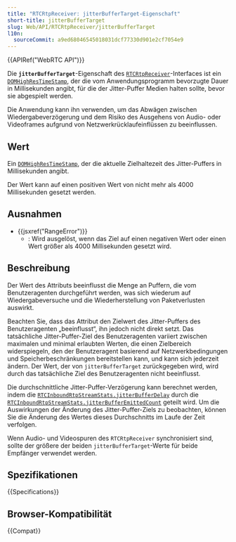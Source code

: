 ```yaml
---
title: "RTCRtpReceiver: jitterBufferTarget-Eigenschaft"
short-title: jitterBufferTarget
slug: Web/API/RTCRtpReceiver/jitterBufferTarget
l10n:
  sourceCommit: a9ed68046545018031dcf77330d901e2cf7054e9
---
```


{{APIRef("WebRTC API")}}

Die **`jitterBufferTarget`**-Eigenschaft des [`RTCRtpReceiver`](/de/docs/Web/API/RTCRtpReceiver)-Interfaces ist ein [`DOMHighResTimeStamp`](/de/docs/Web/API/DOMHighResTimeStamp), der die vom Anwendungsprogramm bevorzugte Dauer in Millisekunden angibt, für die der Jitter-Puffer Medien halten sollte, bevor sie abgespielt werden.

Die Anwendung kann ihn verwenden, um das Abwägen zwischen Wiedergabeverzögerung und dem Risiko des Ausgehens von Audio- oder Videoframes aufgrund von Netzwerkrücklaufeinflüssen zu beeinflussen.

## Wert

Ein [`DOMHighResTimeStamp`](/de/docs/Web/API/DOMHighResTimeStamp), der die aktuelle Zielhaltezeit des Jitter-Puffers in Millisekunden angibt.

Der Wert kann auf einen positiven Wert von nicht mehr als 4000 Millisekunden gesetzt werden.

## Ausnahmen

- {{jsxref("RangeError")}}
  - : Wird ausgelöst, wenn das Ziel auf einen negativen Wert oder einen Wert größer als 4000 Millisekunden gesetzt wird.

## Beschreibung

Der Wert des Attributs beeinflusst die Menge an Puffern, die vom Benutzeragenten durchgeführt werden, was sich wiederum auf Wiedergabeversuche und die Wiederherstellung von Paketverlusten auswirkt.

Beachten Sie, dass das Attribut den Zielwert des Jitter-Puffers des Benutzeragenten „beeinflusst“, ihn jedoch nicht direkt setzt.
Das tatsächliche Jitter-Puffer-Ziel des Benutzeragenten variiert zwischen maximalen und minimal erlaubten Werten, die einen Zielbereich widerspiegeln, den der Benutzeragent basierend auf Netzwerkbedingungen und Speicherbeschränkungen bereitstellen kann, und kann sich jederzeit ändern.
Der Wert, der von `jitterBufferTarget` zurückgegeben wird, wird durch das tatsächliche Ziel des Benutzeragenten nicht beeinflusst.

Die durchschnittliche Jitter-Puffer-Verzögerung kann berechnet werden, indem die [`RTCInboundRtpStreamStats.jitterBufferDelay`](/de/docs/Web/API/RTCInboundRtpStreamStats) durch die [`RTCInboundRtpStreamStats.jitterBufferEmittedCount`](/de/docs/Web/API/RTCInboundRtpStreamStats) geteilt wird.
Um die Auswirkungen der Änderung des Jitter-Puffer-Ziels zu beobachten, können Sie die Änderung des Wertes dieses Durchschnitts im Laufe der Zeit verfolgen.

Wenn Audio- und Videospuren des `RTCRtpReceiver` synchronisiert sind, sollte der größere der beiden `jitterBufferTarget`-Werte für beide Empfänger verwendet werden.

## Spezifikationen

{{Specifications}}

## Browser-Kompatibilität

{{Compat}}
